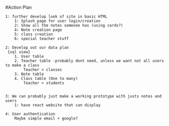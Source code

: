 #Action Plan

    1: further develop look of site in basic HTML
        1: Splash page for user login/creation
        2: Show all the notes someone has (using cards?)
        4: Note creation page
        5: class creation
        6: special teacher stuff

    2: Develop out our data plan
     {sql view}
        1. User table
        2. Teacher table -probably dont need, unless we want not all users to make a class
            Teacher > classes 
        3. Note table
        4. Class table (One to many)
            Teacher > students


    3: We can probably just make a working prototype with justs notes and users
        1: have react website that can display

    4: User authentication 
        Maybe simple email + google?

    


